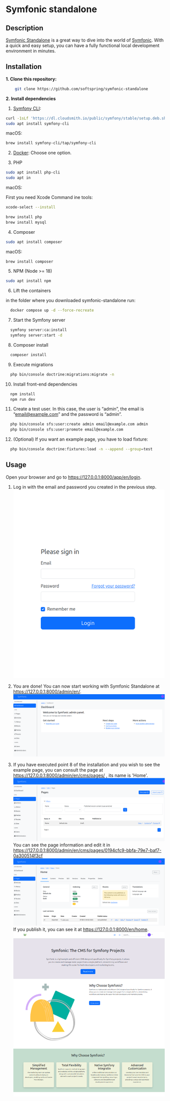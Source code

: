 # Symfonic standalone

## Description

[Symfonic Standalone](https://github.com/softspring/symfonic-standalone) is a great way to dive into the world of [Symfonic](https://github.com/softspring/symfonic). With a
quick and easy setup, you can have a fully functional local development environment in minutes.

## Installation

**1. Clone this repository:**

```bash
    git clone https://github.com/softspring/symfonic-standalone
```

**2. Install dependencies**

1. [Symfony CLI](https://symfony.com/download):

```bash
curl -1sLf 'https://dl.cloudsmith.io/public/symfony/stable/setup.deb.sh' | sudo -E bash
sudo apt install symfony-cli
```
macOS:
```bash
brew install symfony-cli/tap/symfony-cli
```

2. [Docker](https://docs.docker.com/get-docker/):
   Choose one option.

3. PHP

```bash
sudo apt install php-cli 
sudo apt in
```
macOS:

First you need Xcode Command ine tools:
```bash
xcode-select --install
```

```bash
brew install php
brew install mysql
```



4. Composer

```bash
sudo apt install composer
```
macOS:
```bash
brew install composer
```

5. NPM
   (Node >= 18)

```bash
sudo apt install npm
```

6. Lift the containers

in the folder where you downloaded symfonic-standalone run:
```bash
  docker compose up -d --force-recreate
```

7. Start the Symfony server

```bash
  symfony server:ca:install
  symfony server:start -d
```

8. Composer install

```bash
  composer install
```

9. Execute migrations

```bash
  php bin/console doctrine:migrations:migrate -n
```

10. Install front-end dependencies

```bash
  npm install
  npm run dev
```

11. Create a test user. In this case, the user is “admin”, the email is “email@example.com” and the password is “admin”.

```bash
  php bin/console sfs:user:create admin email@example.com admin
  php bin/console sfs:user:promote email@example.com 
```

12. (Optional) If you want an example page, you have to load fixture:

```bash
  php bin/console doctrine:fixtures:load -n --append --group=test
```
  
## Usage

Open your browser and go to https://127.0.0.1:8000/app/en/login.

1. Log in with the email and password you created in the previous step.
![login.png](.files/login.png)

2. You are done! You can now start working with Symfonic Standalone at https://127.0.0.1:8000/admin/en/.
![dashboard.png](.files/dashboard.png)

3. If you have executed point 8 of the installation and you wish to see the example page, you can consult the page at https://127.0.0.1:8000/admin/en/cms/pages/ , its name is 'Home'.
![example.png](.files/example.png)
   You can see the page information and edit it in https://127.0.0.1:8000/admin/en/cms/pages/0194cfc9-bbfa-79e7-baf7-0a300514f3cf 
![example-edit.png](.files/example-edit.png)
   If you publish it, you can see it at https://127.0.0.1:8000/en/home.
![example-page.png](.files/example-page.png)
    

